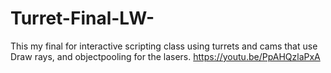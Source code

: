 # Turret-Final-LW-
This my final for interactive scripting class using turrets and cams that use Draw rays, and objectpooling for the lasers. 
https://youtu.be/PpAHQzlaPxA
